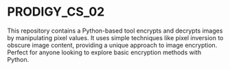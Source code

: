 # PRODIGY_CS_02
This repository contains a Python-based tool encrypts and decrypts images by manipulating pixel values. It uses simple techniques like pixel inversion to obscure image content, providing a unique approach to image encryption. Perfect for anyone looking to explore basic encryption methods with Python.
